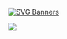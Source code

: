 [![SVG Banners](https://svg-banners.vercel.app/api?type=glitch&text1=Abhishek%20Thakur&width=800&height=400)](https://github.com/Akshay090/svg-banners)

![](https://komarev.com/ghpvc/?username=your-github-username)

